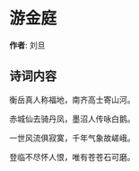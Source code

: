# 游金庭

**作者**: 刘旦

## 诗词内容

衡岳真人称福地，南齐高士寄山河。

赤城仙去骑丹凤，墨沼人传咏白鹅。

一世风流俱寂寞，千年气象故嵯峨。

登临不尽怀人恨，唯有苍苍石可磨。

